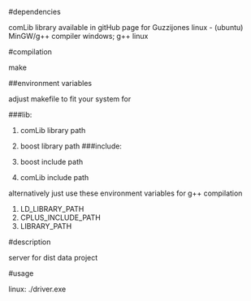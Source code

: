 #dependencies

comLib library available in gitHub page for Guzzijones
linux - (ubuntu)
MinGW/g++ compiler windows; g++ linux

#compilation

make

##environment variables

adjust makefile to fit your system for

###lib:

1.  comLib library path
2.  boost library path
###include:

3.  boost include path
4.  comLib include path

alternatively just use these environment variables for g++ compilation

1.  LD_LIBRARY_PATH 
2.  CPLUS_INCLUDE_PATH 
3.  LIBRARY_PATH

#description

server  for dist data project

#usage

linux: ./driver.exe
